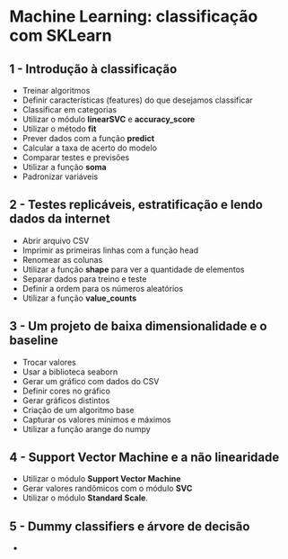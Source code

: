 # Machine Learning: classificação com SKLearn

## 1 - Introdução à classificação

- Treinar algoritmos
- Definir características (features) do que desejamos classificar
- Classificar em categorias
- Utilizar o módulo **linearSVC** e **accuracy_score**
- Utilizar o método **fit**
- Prever dados com a função **predict**
- Calcular a taxa de acerto do modelo
- Comparar testes e previsões
- Utilizar a função **soma**
- Padronizar variáveis

## 2 - Testes replicáveis, estratificação e lendo dados da internet

- Abrir arquivo CSV
- Imprimir as primeiras linhas com a função head
- Renomear as colunas
- Utilizar a função **shape** para ver a quantidade de elementos
- Separar dados para treino e teste
- Definir a ordem para os números aleatórios
- Utilizar a função **value_counts**

## 3 - Um projeto de baixa dimensionalidade e o baseline

- Trocar valores
- Usar a biblioteca seaborn
- Gerar um gráfico com dados do CSV
- Definir cores no gráfico
- Gerar gráficos distintos
- Criação de um algoritmo base
- Capturar os valores mínimos e máximos
- Utilizar a função arange do numpy

## 4 - Support Vector Machine e a não linearidade

- Utilizar o módulo **Support Vector Machine**
- Gerar valores randômicos com o módulo **SVC**
- Utilizar o módulo **Standard Scale**.

## 5 - Dummy classifiers e árvore de decisão

- 
